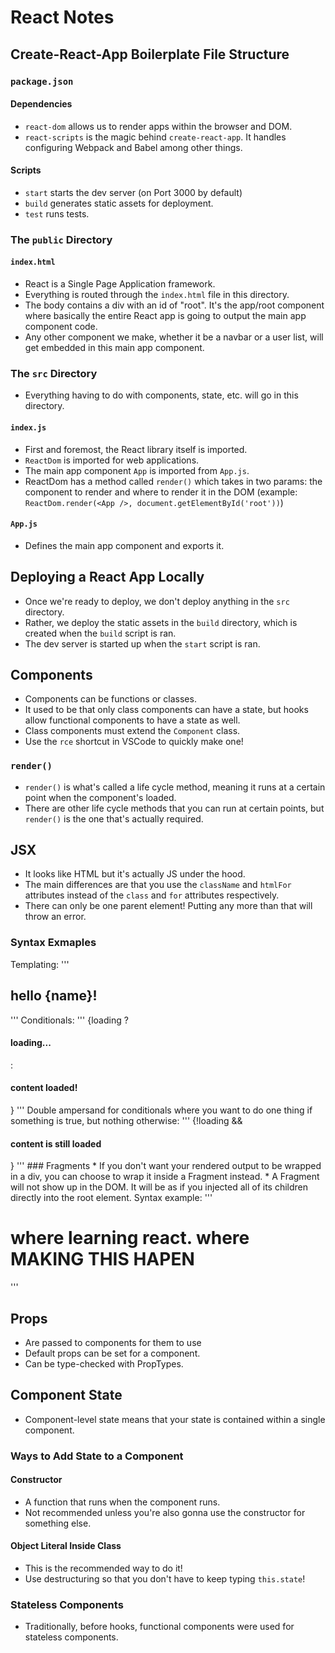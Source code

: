 # React Notes

## Create-React-App Boilerplate File Structure

### `package.json`
#### Dependencies
* `react-dom` allows us to render apps within the browser and DOM.
* `react-scripts` is the magic behind `create-react-app`. It handles configuring Webpack and Babel among other things.
#### Scripts
* `start` starts the dev server (on Port 3000 by default)
* `build` generates static assets for deployment.
* `test` runs tests.

### The `public` Directory
#### `index.html`
* React is a Single Page Application framework.
* Everything is routed through the `index.html` file in this directory.
* The body contains a div with an id of "root". It's the app/root component where basically the entire React app is going to output the main app component code.
* Any other component we make, whether it be a navbar or a user list, will get embedded in this main app component.

### The `src` Directory
* Everything having to do with components, state, etc. will go in this directory.
#### `index.js`
* First and foremost, the React library itself is imported.
* `ReactDom` is imported for web applications.
* The main app component `App` is imported from `App.js`.
* ReactDom has a method called `render()` which takes in two params: the component to render and where to render it in the DOM (example: `ReactDom.render(<App />, document.getElementById('root'))`)
#### `App.js`
* Defines the main app component and exports it.

## Deploying a React App Locally
* Once we're ready to deploy, we don't deploy anything in the `src` directory.
* Rather, we deploy the static assets in the `build` directory, which is created when the `build` script is ran.
* The dev server is started up when the `start` script is ran.

## Components
* Components can be functions or classes.
* It used to be that only class components can have a state, but hooks allow functional components to have a state as well.
* Class components must extend the `Component` class.
* Use the `rce` shortcut in VSCode to quickly make one!
### `render()`
* `render()` is what's called a life cycle method, meaning it runs at a certain point when the component's loaded.
* There are other life cycle methods that you can run at certain points, but `render()` is the one that's actually required.

## JSX
* It looks like HTML but it's actually JS under the hood.
* The main differences are that you use the `className` and `htmlFor` attributes instead of the `class` and `for` attributes respectively.
* There can only be one parent element! Putting any more than that will throw an error.
### Syntax Exmaples
Templating:
'''
<h2>hello {name}!</h2>
'''
Conditionals:
'''
{loading ? <h4>loading...</h4> : <h4>content loaded!</h4>}
'''
Double ampersand for conditionals where you want to do one thing if something is true, but nothing otherwise:
'''
{!loading && <h4>content is still loaded</h4>}
'''
### Fragments
* If you don't want your rendered output to be wrapped in a div, you can choose to wrap it inside a Fragment instead.
* A Fragment will not show up in the DOM. It will be as if you injected all of its children directly into the root element.
Syntax example:
'''
<Fragment>
  <h1>where learning react. where MAKING THIS HAPEN</h1>
</Fragment>
'''

## Props
* Are passed to components for them to use
* Default props can be set for a component.
* Can be type-checked with PropTypes.

## Component State
* Component-level state means that your state is contained within a single component.
### Ways to Add State to a Component
#### Constructor
* A function that runs when the component runs.
* Not recommended unless you're also gonna use the constructor for something else.
#### Object Literal Inside Class
* This is the recommended way to do it!
* Use destructuring so that you don't have to keep typing `this.state`!
### Stateless Components
* Traditionally, before hooks, functional components were used for stateless components.
